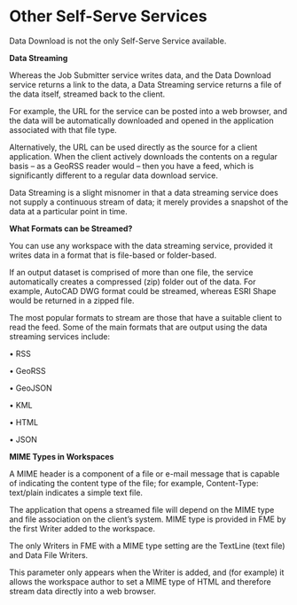 # Other Self-Serve Services

Data Download is not the only Self-Serve Service available.

**Data Streaming**

Whereas the Job Submitter service writes data, and the Data Download service returns a link to the data, a Data Streaming service returns a file of the data itself, streamed back to the client.

For example, the URL for the service can be posted into a web browser, and the data will be automatically downloaded and opened in the application associated with that file type.

Alternatively, the URL can be used directly as the source for a client application. When the client actively downloads the contents on a regular basis – as a GeoRSS reader would – then you have a feed, which is significantly different to a regular data download service.

Data Streaming is a slight misnomer in that a data streaming service does not supply a continuous stream of data; it merely provides a snapshot of the data at a particular point in time.

**What Formats can be Streamed?**

You can use any workspace with the data streaming service, provided it writes data in a format that is file-based or folder-based.

If an output dataset is comprised of more than one file, the service automatically creates a compressed (zip) folder out of the data. For example, AutoCAD DWG format could be streamed, whereas ESRI Shape would be returned in a zipped file.

The most popular formats to stream are those that have a suitable client to read the feed.
Some of the main formats that are output using the data streaming services include:

• RSS

• GeoRSS

• GeoJSON

• KML

• HTML

• JSON

**MIME Types in Workspaces**

A MIME header is a component of a file or e-mail message that is capable of indicating the content type of the file; for example, Content-Type: text/plain indicates a simple text file.

The application that opens a streamed file will depend on the MIME type and file association on the client’s system. MIME type is provided in FME by the first Writer added to the workspace.

The only Writers in FME with a MIME type setting are the TextLine (text file) and Data File Writers.

This parameter only appears when the Writer is added, and (for example) it allows the workspace author to set a MIME type of HTML and therefore stream data directly into a web browser.